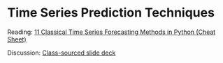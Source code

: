 # Time Series Prediction Techniques

Reading: [11 Classical Time Series Forecasting Methods in Python (Cheat Sheet)](https://machinelearningmastery.com/time-series-forecasting-methods-in-python-cheat-sheet/)

Discussion: [Class-sourced slide deck](https://docs.google.com/presentation/d/1tN2Zn67dEPPWWuFlNi6tfXDgiMpVAmvEk-J6okgoxoU/edit#slide=id.g5ee73cd928_20_0)